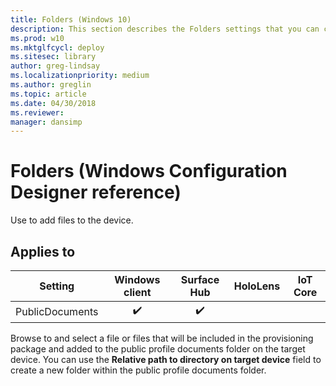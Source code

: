 ```yaml
---
title: Folders (Windows 10)
description: This section describes the Folders settings that you can configure in provisioning packages for Windows 10 using Windows Configuration Designer.
ms.prod: w10
ms.mktglfcycl: deploy
ms.sitesec: library
author: greg-lindsay
ms.localizationpriority: medium
ms.author: greglin
ms.topic: article
ms.date: 04/30/2018
ms.reviewer: 
manager: dansimp
---
```


# Folders (Windows Configuration Designer reference)

Use to add files to the device.

## Applies to

| Setting   | Windows client | Surface Hub | HoloLens | IoT Core |
| --- | :---: | :---: | :---: | :---: |
| PublicDocuments | ✔️  | ✔️ |  |  |

Browse to and select a file or files that will be included in the provisioning package and added to the public profile documents folder on the target device. You can use the **Relative path to directory on target device** field to create a new folder within the public profile documents folder.
